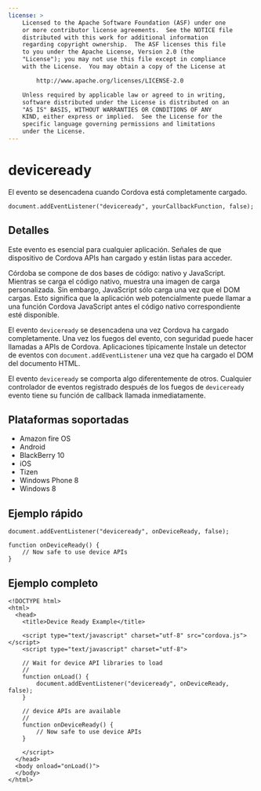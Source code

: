 ```yaml
---
license: >
    Licensed to the Apache Software Foundation (ASF) under one
    or more contributor license agreements.  See the NOTICE file
    distributed with this work for additional information
    regarding copyright ownership.  The ASF licenses this file
    to you under the Apache License, Version 2.0 (the
    "License"); you may not use this file except in compliance
    with the License.  You may obtain a copy of the License at

        http://www.apache.org/licenses/LICENSE-2.0

    Unless required by applicable law or agreed to in writing,
    software distributed under the License is distributed on an
    "AS IS" BASIS, WITHOUT WARRANTIES OR CONDITIONS OF ANY
    KIND, either express or implied.  See the License for the
    specific language governing permissions and limitations
    under the License.
---
```


# deviceready

El evento se desencadena cuando Cordova está completamente cargado.

    document.addEventListener("deviceready", yourCallbackFunction, false);
    

## Detalles

Este evento es esencial para cualquier aplicación. Señales de que dispositivo de Cordova APIs han cargado y están listas para acceder.

Córdoba se compone de dos bases de código: nativo y JavaScript. Mientras se carga el código nativo, muestra una imagen de carga personalizada. Sin embargo, JavaScript sólo carga una vez que el DOM cargas. Esto significa que la aplicación web potencialmente puede llamar a una función Cordova JavaScript antes el código nativo correspondiente esté disponible.

El evento `deviceready` se desencadena una vez Cordova ha cargado completamente. Una vez los fuegos del evento, con seguridad puede hacer llamadas a APIs de Cordova. Aplicaciones típicamente Instale un detector de eventos con `document.addEventListener` una vez que ha cargado el DOM del documento HTML.

El evento `deviceready` se comporta algo diferentemente de otros. Cualquier controlador de eventos registrado después de los fuegos de `deviceready` evento tiene su función de callback llamada inmediatamente.

## Plataformas soportadas

*   Amazon fire OS
*   Android
*   BlackBerry 10
*   iOS
*   Tizen
*   Windows Phone 8
*   Windows 8

## Ejemplo rápido

    document.addEventListener("deviceready", onDeviceReady, false);
    
    function onDeviceReady() {
        // Now safe to use device APIs
    }
    

## Ejemplo completo

    <!DOCTYPE html>
    <html>
      <head>
        <title>Device Ready Example</title>
    
        <script type="text/javascript" charset="utf-8" src="cordova.js"></script>
        <script type="text/javascript" charset="utf-8">
    
        // Wait for device API libraries to load
        //
        function onLoad() {
            document.addEventListener("deviceready", onDeviceReady, false);
        }
    
        // device APIs are available
        //
        function onDeviceReady() {
            // Now safe to use device APIs
        }
    
        </script>
      </head>
      <body onload="onLoad()">
      </body>
    </html>